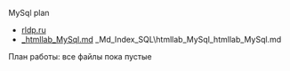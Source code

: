 MySql plan

* [rldp.ru](rldp.ru\rldp.ru.md)
* [_htmllab_MySql.md](htmllab_MySql\\_htmllab_MySql.md)
_Md\_Index\_SQL\htmllab_MySql\_htmllab_MySql.md

План работы: все файлы пока пустые




